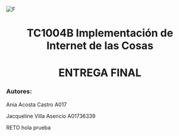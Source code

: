 ![F](https://user-images.githubusercontent.com/114626853/203668896-399d100e-5ffb-4a39-a8b1-c976e57c8400.png)
<h1 align="center"> TC1004B Implementación de Internet de las Cosas </h1>
<h1 align="center"> ENTREGA FINAL </h1>
<h3 align="left"> Autores: </h3> 
Ania Acosta Castro A017   

Jacqueline Villa Asencio A01736339  

RETO
hola
prueba
